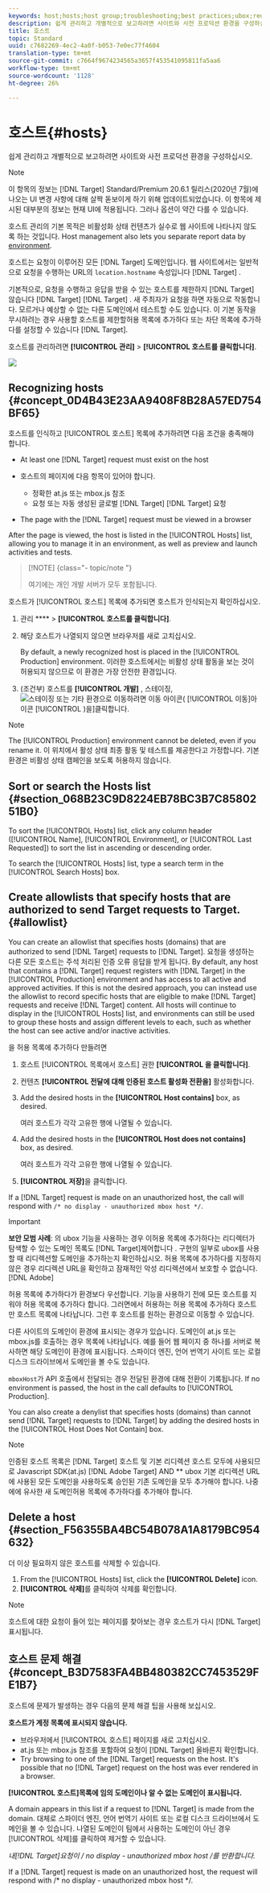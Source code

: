 ```yaml
---
keywords: host;hosts;host group;troubleshooting;best practices;ubox;redirects;redirect;whitelist;allowlist;blacklist;blocklist
description: 쉽게 관리하고 개별적으로 보고하려면 사이트와 사전 프로덕션 환경을 구성하십시오.
title: 호스트
topic: Standard
uuid: c7682269-4ec2-4a0f-b053-7e0ec77f4604
translation-type: tm+mt
source-git-commit: c7664f9674234565a3657f453541095811fa5aa6
workflow-type: tm+mt
source-wordcount: '1128'
ht-degree: 26%

---
```



# 호스트{#hosts}

쉽게 관리하고 개별적으로 보고하려면 사이트와 사전 프로덕션 환경을 구성하십시오.

>[!NOTE]
>
>이 항목의 정보는 [!DNL Target] Standard/Premium 20.6.1 릴리스(2020년 7월)에 나오는 UI 변경 사항에 대해 살짝 돋보이게 하기 위해 업데이트되었습니다. 이 항목에 제시된 대부분의 정보는 현재 UI에 적용됩니다. 그러나 옵션이 약간 다를 수 있습니다.

호스트 관리의 기본 목적은 비활성화 상태 컨텐츠가 실수로 웹 사이트에 나타나지 않도록 하는 것입니다. Host management also lets you separate report data by [environment](/help/administrating-target/environments.md).

호스트는 요청이 이루어진 모든 [!DNL Target] 도메인입니다. 웹 사이트에서는 일반적으로 요청을 수행하는 URL의 `location.hostname` 속성입니다 [!DNL Target] .

기본적으로, 요청을 수행하고 응답을 받을 수 있는 호스트를 제한하지 [!DNL Target] 않습니다 [!DNL Target] [!DNL Target] . 새 주최자가 요청을 하면 자동으로 작동합니다. 모르거나 예상할 수 없는 다른 도메인에서 테스트할 수도 있습니다. 이 기본 동작을 무시하려는 경우 사용할 호스트를 제한할허용 목록에 추가하다 또는 차단 목록에 추가하다를 설정할 수 있습니다 [!DNL Target].

호스트를 관리하려면 **[!UICONTROL 관리]** > **[!UICONTROL 호스트를 클릭합니다]**.

![](assets/hosts_list.png)

## Recognizing hosts {#concept_0D4B43E23AA9408F8B28A57ED754BF65}

호스트를 인식하고 [!UICONTROL 호스트] 목록에 추가하려면 다음 조건을 충족해야 합니다.

* At least one [!DNL Target] request must exist on the host
* 호스트의 페이지에 다음 항목이 있어야 합니다.

   * 정확한 at.js 또는 mbox.js 참조
   * 요청 또는 자동 생성된 글로벌 [!DNL Target] [!DNL Target] 요청

* The page with the [!DNL Target] request must be viewed in a browser

After the page is viewed, the host is listed in the [!UICONTROL Hosts] list, allowing you to manage it in an environment, as well as preview and launch activities and tests.

>[!NOTE] {class=&quot;- topic/note &quot;}
>
>여기에는 개인 개발 서버가 모두 포함됩니다.

호스트가 [!UICONTROL 호스트] 목록에 추가되면 호스트가 인식되는지 확인하십시오.

1. 관리 **** > **[!UICONTROL 호스트를 클릭합니다]**.
1. 해당 호스트가 나열되지 않으면 브라우저를 새로 고치십시오.

   By default, a newly recognized host is placed in the [!UICONTROL Production] environment. 이러한 호스트에서는 비활성 상태 활동을 보는 것이 허용되지 않으므로 이 환경은 가장 안전한 환경입니다.

1. (조건부) 호스트를 **[!UICONTROL 개발]** , 스테이징, ![스테이징 또는 기타 환경으로 이동하려면 이동](/help/administrating-target/assets/icon-move.png) 아이콘( [!UICONTROL 이동]아이콘 [!UICONTROL )을]클릭합니다.

>[!NOTE]
>
>The [!UICONTROL Production] environment cannot be deleted, even if you rename it. 이 위치에서 활성 상태 최종 활동 및 테스트를 제공한다고 가정합니다. 기본 환경은 비활성 상태 캠페인을 보도록 허용하지 않습니다.

## Sort or search the Hosts list {#section_068B23C9D8224EB78BC3B7C8580251B0}

To sort the [!UICONTROL Hosts] list, click any column header ([!UICONTROL Name], [!UICONTROL Environment], or [!UICONTROL Last Requested]) to sort the list in ascending or descending order.

To search the [!UICONTROL Hosts] list, type a search term in the [!UICONTROL Search Hosts] box.

## Create allowlists that specify hosts that are authorized to send Target requests to Target. {#allowlist}

You can create an allowlist that specifies hosts (domains) that are authorized to send [!DNL Target] requests to [!DNL Target]. 요청을 생성하는 다른 모든 호스트는 주석 처리된 인증 오류 응답을 받게 됩니다. By default, any host that contains a [!DNL Target] request registers with [!DNL Target] in the [!UICONTROL Production] environment and has access to all active and approved activities. If this is not the desired approach, you can instead use the allowlist to record specific hosts that are eligible to make [!DNL Target] requests and receive [!DNL Target] content. All hosts will continue to display in the [!UICONTROL Hosts] list, and environments can still be used to group these hosts and assign different levels to each, such as whether the host can see active and/or inactive activities.

을 허용 목록에 추가하다 만들려면

1. 호스트 [!UICONTROL 목록에서 호스트] 권한 **[!UICONTROL 을 클릭합니다]**.
1. 컨텐츠 **[!UICONTROL 전달에 대해 인증된 호스트 활성화 전환을]** 활성화합니다.
1. Add the desired hosts in the **[!UICONTROL Host contains]** box, as desired.

   여러 호스트가 각각 고유한 행에 나열될 수 있습니다.

1. Add the desired hosts in the **[!UICONTROL Host does not contains]** box, as desired.

   여러 호스트가 각각 고유한 행에 나열될 수 있습니다.

1. **[!UICONTROL 저장]**&#x200B;을 클릭합니다.

If a [!DNL Target] request is made on an unauthorized host, the call will respond with `/* no display - unauthorized mbox host */`.

>[!IMPORTANT]
>
>**보안 모범 사례**: 의 ubox 기능을 사용하는 경우 이허용 목록에 추가하다는 리디렉터가 탐색할 수 있는 도메인 목록도 [!DNL Target]제어합니다 [](/help/c-implementing-target/c-non-javascript-based-implementation/working-with-redirectors.md) . 구현의 일부로 ubox를 사용할 때 리디렉션할 도메인을 추가하는지 확인하십시오. 허용 목록에 추가하다를 지정하지 않은 경우 리디렉션 URL을 확인하고 잠재적인 악성 리디렉션에서 보호할 수 없습니다. [!DNL Adobe]
>
>허용 목록에 추가하다가 환경보다 우선합니다. 기능을 사용하기 전에 모든 호스트를 지워야 허용 목록에 추가하다 합니다. 그러면에서 허용하는 허용 목록에 추가하다 호스트만 호스트 목록에 나타납니다. 그런 후 호스트를 원하는 환경으로 이동할 수 있습니다.

다른 사이트의 도메인이 환경에 표시되는 경우가 있습니다. 도메인이 at.js 또는 mbox.js를 호출하는 경우 목록에 나타납니다. 예를 들어 웹 페이지 중 하나를 서버로 복사하면 해당 도메인이 환경에 표시됩니다. 스파이더 엔진, 언어 번역기 사이트 또는 로컬 디스크 드라이브에서 도메인을 볼 수도 있습니다.

`mboxHost`가 API 호출에서 전달되는 경우 전달된 환경에 대해 전환이 기록됩니다. If no environment is passed, the host in the call defaults to [!UICONTROL Production].

You can also create a denylist that specifies hosts (domains) than cannot send [!DNL Target] requests to [!DNL Target] by adding the desired hosts in the [!UICONTROL Host Does Not Contain] box.

>[!NOTE]
>
>인증된 호스트 목록은 [!DNL Target] 호스트 및 기본 리디렉션 호스트 모두에 사용되므로 Javascript SDK(at.js) [!DNL Adobe Target] AND ** ubox 기본 리디렉션 URL에 사용된 모든 도메인을 사용하도록 승인된 기존 도메인을 모두 추가해야 합니다. 나중에에 유사한 새 도메인허용 목록에 추가하다를 추가해야 합니다.

## Delete a host {#section_F56355BA4BC54B078A1A8179BC954632}

더 이상 필요하지 않은 호스트를 삭제할 수 있습니다.

1. From the [!UICONTROL Hosts] list, click the **[!UICONTROL Delete]** icon.
1. **[!UICONTROL 삭제]**&#x200B;를 클릭하여 삭제를 확인합니다.

>[!NOTE]
>
>호스트에 대한 요청이 들어 있는 페이지를 찾아보는 경우 호스트가 다시 [!DNL Target] 표시됩니다.

## 호스트 문제 해결 {#concept_B3D7583FA4BB480382CC7453529FE1B7}

호스트에 문제가 발생하는 경우 다음의 문제 해결 팁을 사용해 보십시오.

**호스트가 계정 목록에 표시되지 않습니다.**

* 브라우저에서 [!UICONTROL 호스트] 페이지를 새로 고치십시오.
* at.js 또는 mbox.js 참조를 포함하여 요청이 [!DNL Target] 올바른지 확인합니다.
* Try browsing to one of the [!DNL Target] requests on the host. It&#39;s possible that no [!DNL Target] request on the host was ever rendered in a browser.

**[!UICONTROL 호스트]목록에 임의 도메인이나 알 수 없는 도메인이 표시됩니다.**

A domain appears in this list if a request to [!DNL Target] is made from the domain. 대체로 스파이더 엔진, 언어 번역기 사이트 또는 로컬 디스크 드라이브에서 도메인을 볼 수 있습니다. 나열된 도메인이 팀에서 사용하는 도메인이 아닌 경우 [!UICONTROL 삭제]를 클릭하여 제거할 수 있습니다.

**내[!DNL Target]요청이 /* no display - unauthorized mbox host */를 반환합니다.**

If a [!DNL Target] request is made on an unauthorized host, the request will respond with /* no display - unauthorized mbox host */.
